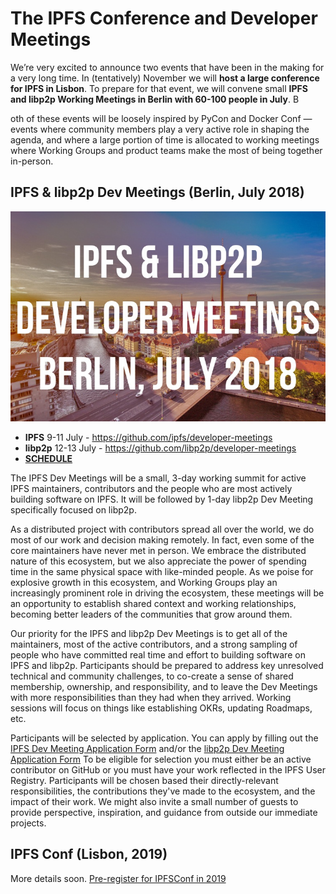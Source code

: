 # The IPFS Conference and Developer Meetings

We’re very excited to announce two events that have been in the making for a very long time. In (tentatively) November we will **host a large conference for IPFS in Lisbon**. To prepare for that event, we will convene small **IPFS and libp2p Working Meetings in Berlin with 60-100 people in July**. B

oth of these events will be loosely inspired by PyCon and Docker Conf — events where community members play a very active role in shaping the agenda, and where a large portion of time is allocated to working meetings where Working Groups and product teams make the most of being together in-person. 

## IPFS & libp2p Dev Meetings (Berlin, July 2018)

![](/img/Berlin.jpg)

- **IPFS** 9-11 July - https://github.com/ipfs/developer-meetings
- **libp2p** 12-13 July - https://github.com/libp2p/developer-meetings
- [**SCHEDULE**](https://developersmeetingsberlin2018.sched.com/)

The IPFS Dev Meetings will be a small, 3-day working summit for active IPFS maintainers, contributors and the people who are most actively building software on IPFS. It will be followed by 1-day libp2p Dev Meeting specifically focused on libp2p. 

As a distributed project with contributors spread all over the world, we do most of our work and decision making remotely. In fact, even some of the core maintainers have never met in person. We embrace the distributed nature of this ecosystem, but we also appreciate the power of spending time in the same physical space with like-minded people. As we poise for explosive growth in this ecosystem, and Working Groups play an increasingly prominent role in driving the ecosystem, these meetings will be an opportunity to establish shared context and working relationships, becoming better leaders of the communities that grow around them.

Our priority for the IPFS and libp2p Dev Meetings is to get all of the maintainers, most of the active contributors, and a strong sampling of people who have committed real time and effort to building software on IPFS and libp2p. Participants should be prepared to address key unresolved technical and community challenges, to co-create a sense of shared membership, ownership, and responsibility, and to leave the Dev Meetings with more responsibilities than they had when they arrived. Working sessions will focus on things like establishing OKRs, updating Roadmaps, etc.

Participants will be selected by application. You can apply by filling out the [IPFS Dev Meeting Application Form](https://goo.gl/forms/sVRjrW1CA61FTwl12) and/or the [libp2p Dev Meeting Application Form](https://goo.gl/forms/8YpFQ7D00s5gC3hw2) To be eligible for selection you must either be an active contributor on GitHub or you must have your work reflected in the IPFS User Registry. Participants will be chosen based their directly-relevant responsibilities, the contributions they've made to the ecosystem, and the impact of their work. We might also invite a small number of guests to provide perspective, inspiration, and guidance from outside our immediate projects.

## IPFS Conf (Lisbon, 2019)

More details soon. [Pre-register for IPFSConf in 2019](https://goo.gl/forms/0Pu6VZzG8pRAmrrv2)
